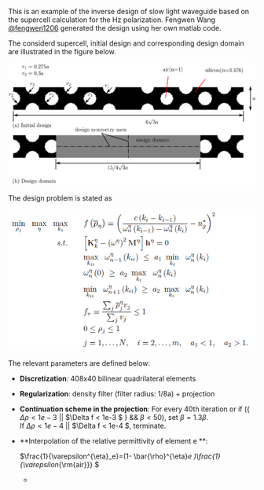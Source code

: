 
This is an example of the inverse design of slow light waveguide based on the supercell calculation for the Hz polarization. Fengwen Wang [@fengwen1206](https://github.com/fengwen1206) generated the design using her own  matlab code. 

The considerd supercell, initial design and corresponding design domain are illustrated in the figure below.

![schematic](/slow_light_waveguide/Illustration.png)

The design problem is stated as

![schematic](/slow_light_waveguide/Optimizationformulation.PNG)

 The relevant parameters are defined below:
 - **Discretization**: 408x40 bilinear quadrilateral elements
 - **Regularization**: density filter (filter radius: 1/8a) + projection
 - **Continuation scheme in the projection**: 	 For every 40th iteration or if  ({ $\Delta \rho < 1e-3$  || $\Delta f < 1e-3 $ } &&  $\beta < 50$),   set $\beta=1.3 \beta$.   
  If $\Delta \rho < 1e-4$ || $\Delta f < 1e-4 $,  terminate. 
 
- **Interpolation of the relative permittivity of element e **:  

   $\frac{1}{\varepsilon^{\eta}_e}=(1- \bar{\rho}^{\eta}_e )\frac{1}{\varepsilon_{\rm{air}}} $
  
   - 
